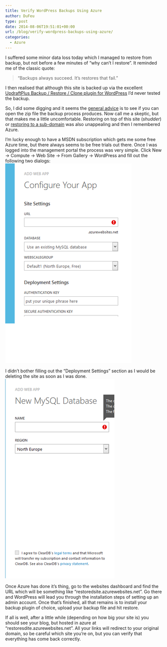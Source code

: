 ```yaml
---
title: Verify WordPress Backups Using Azure
author: DuFeu
type: post
date: 2014-08-06T19:51:01+00:00
url: /blog/verify-wordpress-backups-using-azure/
categories:
  - Azure
---
```


I suffered some minor data loss today which I managed to restore from backup, but not before a few minutes of &#8220;why can&#8217;t I restore&#8221;. It reminded me of the classic quote:

> &#8220;Backups always succeed. It&#8217;s restores that fail.&#8221;

I then realised that although this site is backed up via the excellent [UpdraftPlus Backup / Restore / Clone plugin for WordPress](http://updraftplus.com/) I&#8217;d never tested the backup.

So, I did some digging and it seems the [general advice](http://codex.wordpress.org/Upgrading_WordPress_Extended#Step_3:_Verify_the_backups) is to see if you can open the zip file the backup process produces. Now call me a skeptic, but that makes me a little uncomfortable. Restoring on top of this site (_shudder_) or [restoring to a sub-domain](http://www.warriorforum.com/main-internet-marketing-discussion-forum/880894-how-do-you-guys-verify-your-wordpress-backups-working.html#post8794155) was also unappealing and then I remembered Azure.

I&#8217;m lucky enough to have a MSDN subscription which gets me some free Azure time, but there always seems to be free trials out there. Once I was logged into the management portal the process was very simple. Click New -> Compute -> Web Site -> From Gallery -> WordPress and fill out the following two dialogs:
![Azure Create Website 1](../../../images/2014/08/azure_create_site.png "Azure Create Website 1")

I didn&#8217;t bother filling out the &#8220;Deployment Settings&#8221; section as I would be deleting the site as soon as I was done.
![Azure Create Website 1](../../../images/2014/08/azure_create_site2.png "Azure Create Website 1")

Once Azure has done it&#8217;s thing, go to the websites dashboard and find the URL which will be something like &#8220;restoredsite.azurewebsites.net&#8221;. Go there and WordPress will lead you through the installation steps of setting up an admin account. Once that&#8217;s finished, all that remains is to install your backup plugin of choice, upload your backup file and hit restore.

If all is well, after a little while (depending on how big your site is) you should see your blog, but hosted in azure at &#8220;restoresdite.azurewebsites.net&#8221;. All your links will redirect to your original domain, so be careful which site you&#8217;re on, but you can verify that everything has come back correctly.
